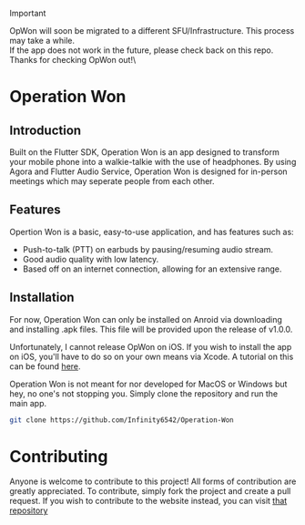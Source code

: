 >[!IMPORTANT]
> OpWon will soon be migrated to a different SFU/Infrastructure. This process may take a while.\
> If the app does not work in the future, please check back on this repo. Thanks for checking OpWon out!\

# Operation Won
## Introduction
Built on the Flutter SDK, Operation Won is an app designed to transform your mobile phone into a walkie-talkie with the use of headphones. By using Agora and Flutter Audio Service, Operation Won is designed for in-person meetings which may seperate people from each other.

## Features
Opertion Won is a basic, easy-to-use application, and has features such as:
- Push-to-talk (PTT) on earbuds by pausing/resuming audio stream.
- Good audio quality with low latency.
- Based off on an internet connection, allowing for an extensive range.

## Installation
For now, Operation Won can only be installed on Anroid via downloading and installing .apk files. This file will be provided upon the release of v1.0.0.

Unfortunately, I cannot release OpWon on iOS. If you wish to install the app on iOS, you'll have to do so on your own means via Xcode. A tutorial on this can be found [here](https://stackoverflow.com/questions/4952820/test-ios-app-on-device-without-apple-developer-program-or-jailbreak).

Operation Won is not meant for nor developed for MacOS or Windows but hey, no one's not stopping you. Simply clone the repository and run the main app. <br>
```sh
git clone https://github.com/Infinity6542/Operation-Won
```

# Contributing
Anyone is welcome to contribute to this project! All forms of contribution are greatly appreciated. To contribute, simply fork the project and create a pull request. If you wish to contribute to the website instead, you can visit [that repository](https://github.com/Infinity6542/Operation-Won-Website)
